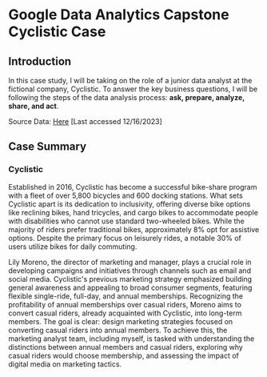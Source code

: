 # Google Data Analytics Capstone Cyclistic Case

## Introduction

In this case study, I will be taking on the role of a junior data analyst at the fictional company, Cyclistic. To answer the key business questions, I will be following the steps of the data analysis process: **ask, prepare, analyze, share, and act**. 

Source Data: [Here](https://divvy-tripdata.s3.amazonaws.com/index.html) [Last accessed 12/16/2023]

## Case Summary

### Cyclistic
Established in 2016, Cyclistic has become a successful bike-share program with a fleet of over 5,800 bicycles and 600 docking stations. What sets Cyclistic apart is its dedication to inclusivity, offering diverse bike options like reclining bikes, hand tricycles, and cargo bikes to accommodate people with disabilities who cannot use standard two-wheeled bikes. While the majority of riders prefer traditional bikes, approximately 8% opt for assistive options. Despite the primary focus on leisurely rides, a notable 30% of users utilize bikes for daily commuting.

Lily Moreno, the director of marketing and manager, plays a crucial role in developing campaigns and initiatives through channels such as email and social media. Cyclistic's previous marketing strategy emphasized building general awareness and appealing to broad consumer segments, featuring flexible single-ride, full-day, and annual memberships. Recognizing the profitability of annual memberships over casual riders, Moreno aims to convert casual riders, already acquainted with Cyclistic, into long-term members. The goal is clear: design marketing strategies focused on converting casual riders into annual members. To achieve this, the marketing analyst team, including myself, is tasked with understanding the distinctions between annual members and casual riders, exploring why casual riders would choose membership, and assessing the impact of digital media on marketing tactics.
